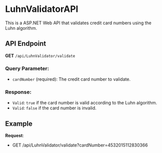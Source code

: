 # LuhnValidatorAPI

This is a ASP.NET Web API that validates credit card numbers using the Luhn algorithm.

## API Endpoint

**GET** `/api/LuhnValidator/validate`

### Query Parameter:
- `cardNumber` (required): The credit card number to validate.

### Response:
- `Valid`: `true` if the card number is valid according to the Luhn algorithm.
- `Valid`: `false` if the card number is invalid.

## Example

**Request**:
- GET /api/LuhnValidator/validate?cardNumber=4532015112830366
